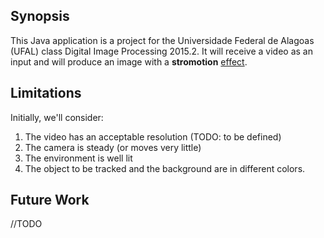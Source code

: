 ## Synopsis

This Java application is a project for the Universidade Federal de Alagoas (UFAL) class Digital Image Processing 2015.2.
It will receive a video as an input and will produce an image with a **stromotion** [effect](http://www.sportvision.com/sites/default/files/imagerollover_stromotionoly_1.jpg).

## Limitations
Initially, we'll consider:

1. The video has an acceptable resolution (TODO: to be defined)
2. The camera is steady (or moves very little)
3. The environment is well lit
4. The object to be tracked and the background are in different colors. 

## Future Work
//TODO